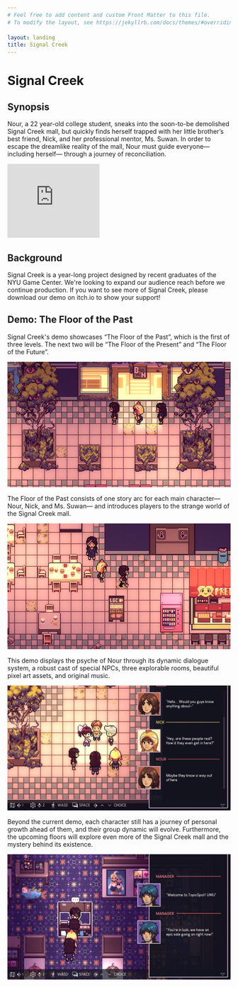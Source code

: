 ```yaml
---
# Feel free to add content and custom Front Matter to this file.
# To modify the layout, see https://jekyllrb.com/docs/themes/#overriding-theme-defaults

layout: landing
title: Signal Creek
---
```

# Signal Creek

## Synopsis

Nour, a 22 year-old college student, sneaks into the soon-to-be demolished Signal Creek mall, but quickly finds herself trapped with her little brother’s best friend, Nick, and her professional mentor, Ms. Suwan. In order to escape the dreamlike reality of the mall, Nour must guide everyone—including herself— through a journey of reconciliation.

<iframe frameborder="0" src="https://itch.io/embed/2057184?bg_color=13141f&amp;fg_color=ffffff&amp;link_color=c8b8cd&amp;border_color=41424d" width="208" height="167"><a href="https://snacktimegames.itch.io/signal-creek">Signal Creek: The Floor of the Past (DEMO) by snacktimegames</a></iframe>

## Background

Signal Creek is a year-long project designed by recent graduates of the NYU Game Center. We're looking to expand our audience reach before we continue production. If you want to see more of Signal Creek, please download our demo on itch.io to show your support!

## Demo: The Floor of the Past

Signal Creek's demo showcases “The Floor of the Past”, which is the first of three levels. The next two will be “The Floor of the Present” and “The Floor of the Future”.

![signal creek screenshot](images/6AE9CB3E-3493-4497-8269-0200A4EB135B.jpeg)

The Floor of the Past consists of one story arc for each main character— Nour, Nick, and Ms. Suwan— and introduces players to the strange world of the Signal Creek mall.

![signal creek screenshot](images/0A1E204D-AE97-481A-9F59-A9EF47D1FA9F.jpeg)

This demo displays the psyche of Nour through its dynamic dialogue system, a robust cast of special NPCs, three explorable rooms, beautiful pixel art assets, and original music.

![signal creek screenshot](images/DB46E6C2-7D16-43B3-932B-DF26476F747A.jpeg)

Beyond the current demo, each character still has a journey of personal growth ahead of them, and their group dynamic will evolve. Furthermore, the upcoming floors will explore even more of the Signal Creek mall and the mystery behind its existence.

![signal creek screenshot](images/3858D22D-7501-4B62-B9A6-A25A4AF49AEB.jpeg)